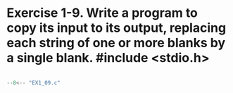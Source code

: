 # Exercise 1-9. Write a program to copy its input to its output, replacing each string of one or more blanks by a single blank. #include <stdio.h>

``` c

--8<-- "EX1_09.c"

```

